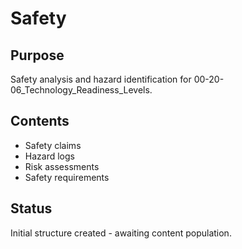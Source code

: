 # Safety

## Purpose
Safety analysis and hazard identification for 00-20-06_Technology_Readiness_Levels.

## Contents
- Safety claims
- Hazard logs
- Risk assessments
- Safety requirements

## Status
Initial structure created - awaiting content population.
